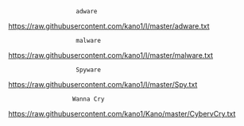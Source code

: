                        adware

https://raw.githubusercontent.com/kano1/I/master/adware.txt

                       malware

https://raw.githubusercontent.com/kano1/I/master/malware.txt

                       Spyware

https://raw.githubusercontent.com/kano1/I/master/Spy.txt

                      Wanna Cry

https://raw.githubusercontent.com/kano1/Kano/master/CybervCry.txt
